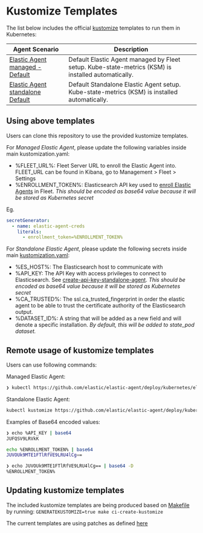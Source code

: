 # Kustomize Templates

The list below includes the official [kustomize](https://github.com/kubernetes-sigs/kustomize) templates to run them in Kubernetes:

Agent Scenario | Description
---- | ----
[Elastic Agent managed - Default ](./elastic-agent-managed/) | Default Elastic Agent managed by Fleet setup. Kube-state-metrics (KSM) is installed automatically.
[Elastic Agent standalone Default ](./elastic-agent-standalone/) | Default Standalone Elastic Agent setup. Kube-state-metrics (KSM) is installed automatically.

## Using above templates

Users can clone this repository to use the provided kustomize templates.

For *Managed Elastic Agent*, please update the following variables inside main kustomization.yaml:

- %FLEET_URL%: Fleet Server URL to enroll the Elastic Agent into. FLEET_URL can be found in Kibana, go to Management > Fleet > Settings
- %ENROLLMENT_TOKEN%: Elasticsearch API key used to [enroll Elastic Agents](https://www.elastic.co/guide/en/fleet/current/fleet-enrollment-tokens.html#fleet-enrollment-tokens) in Fleet. *This should be encoded as base64 value because it will be stored as Kubernetes secret*

Eg.

```yaml
secretGenerator:
  - name: elastic-agent-creds
    literals:
      - enrollment_token=%ENROLLMENT_TOKEN%
```

For *Standalone Elastic Agent*, please update the following secrets inside main [kustomization.yaml](./elastic-agent-managed/kustomization.yaml):

- %ES_HOST%: The Elasticsearch host to communicate with
- %API_KEY: The API Key with access privileges to connect to Elasticsearch. See [create-api-key-standalone-agent](https://www.elastic.co/guide/en/fleet/current/grant-access-to-elasticsearch.html#create-api-key-standalone-agent). *This should be encoded as base64 value because it will be stored as Kubernetes secret*
- %CA_TRUSTED%: The ssl.ca_trusted_fingerprint in order the elastic agent to be able to trust the certificate authority of the Elasticsearch output.
- %DATASET_ID%: A string that will be added as a new field and will denote a specific installation. *By default, this will be added to state_pod dataset.*

## Remote usage of kustomize templates

Users can use following commands:

Managed Elastic Agent:

```bash
❯ kubectl https://github.com/elastic/elastic-agent/deploy/kubernetes/elastic-agent-kustomize/default/elastic-agent-maanged\?ref\=main | sed -e "s/JUVOUk9MTE1FTlRfVE9LRU4l/base64_ENCODED_ENROLLMENT_TOKEN/g" -e "s/%FLEET_URL%/https:\/\/localhost:9200/g" | kubectl apply -f-

```

Standalone Elastic Agent:

```bash
kubectl kustomize https://github.com/elastic/elastic-agent/deploy/kubernetes/elastic-agent-kustomize/default/elastic-agent-standalone\?ref\=main | sed -e "s/JUFQSV9LRVkl/<base64_encoded_APIKEY>/g" -e "s/%ES_HOST%/https:\/\/localhost:9200/g" -e "s/%CA_TRUSTED%/ca_trusted_fingerprint/g" -e "s/%DATASET_ID%/12345/g" | kubectl apply -f-
```

Examples of Base64 encoded values:

```bash
❯ echo %API_KEY | base64
JUFQSV9LRVkK

echo %ENROLLMENT_TOKEN% | base64
JUVOUk9MTE1FTlRfVE9LRU4lCg==

❯ echo JUVOUk9MTE1FTlRfVE9LRU4lCg== | base64 -D
%ENROLLMENT_TOKEN%
```

## Updating kustomize templates

The included kustomize templates are being produced based on [Makefile](../../Makefile) by running: `GENERATEKUSTOMIZE=true make ci-create-kustomize`

The current templates are using patches as defined [here](https://github.com/elastic/elastic-agent/blob/main/deploy/kubernetes/elastic-agent-kustomize/default/elastic-agent-managed/kustomization.yaml)
